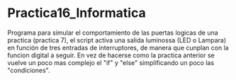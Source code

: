 # Practica16_Informatica
Programa para simular el comportamiento de las puertas logicas de una practica (practica 7), el script activa una salida luminossa (LED o Lampara) en función de tres entradas de interruptores, de manera que cunplan con la funcion digital a seguir. 
En vez de hacerse como la practica anterior se vuelve un poco mas complejo el "if" y "else" simplificando un poco las "condiciones".
